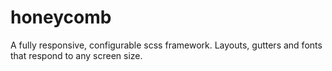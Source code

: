 # honeycomb
A fully responsive, configurable scss framework. Layouts, gutters and fonts that respond to any screen size.
